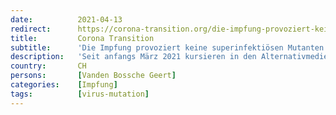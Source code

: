 ```yaml
---
date:          2021-04-13
redirect:      https://corona-transition.org/die-impfung-provoziert-keine-superinfektiosen-mutanten
title:         Corona Transition
subtitle:      'Die Impfung provoziert keine superinfektiösen Mutanten'
description:   'Seit anfangs März 2021 kursieren in den Alternativmedien ein Interview und ein offener Brief an die WHO des Virologen Geert Vanden Bossche. Darin (...)'
country:       CH
persons:       [Vanden Bossche Geert]
categories:    [Impfung]
tags:          [virus-mutation]
---
```

